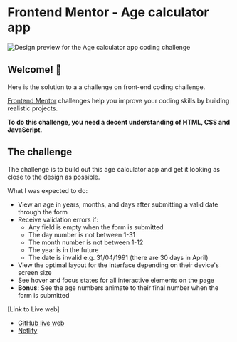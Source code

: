 # Frontend Mentor - Age calculator app

![Design preview for the Age calculator app coding challenge](./desktop-preview.jpg)

## Welcome! 👋

Here is the solution to a a challenge on front-end coding challenge.

[Frontend Mentor](https://www.frontendmentor.io) challenges help you improve your coding skills by building realistic projects.

**To do this challenge, you need a decent understanding of HTML, CSS and JavaScript.**

## The challenge

The challenge is to build out this age calculator app and get it looking as close to the design as possible.


What I was expected to do: 

- View an age in years, months, and days after submitting a valid date through the form
- Receive validation errors if:
  - Any field is empty when the form is submitted
  - The day number is not between 1-31
  - The month number is not between 1-12
  - The year is in the future
  - The date is invalid e.g. 31/04/1991 (there are 30 days in April)
- View the optimal layout for the interface depending on their device's screen size
- See hover and focus states for all interactive elements on the page
- **Bonus**: See the age numbers animate to their final number when the form is submitted

[Link to Live web]
- [GitHub live web](https://pages.github.com/)
- [Netlify](https://www.netlify.com/)
